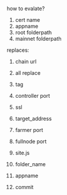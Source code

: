 how to evalate?
1. cert name
2. appname
3. root folderpath
4. mainnet folderpath

replaces:
1. chain url
2. all replace
3. tag
4. controller port
12. ssl
7. target_address
5. farmer port
6. fullnode port
8. site.js

13. folder_name
14. appname

9. commit